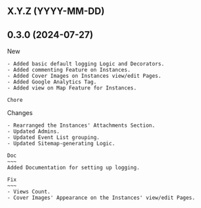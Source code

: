 X.Y.Z (YYYY-MM-DD)
------------------

0.3.0 (2024-07-27)
------------------

New
~~~
- Added basic default logging Logic and Decorators.
- Added commenting Feature on Instances.
- Added Cover Images on Instances view/edit Pages.
- Added Google Analytics Tag.
- Added view on Map Feature for Instances.

Chore
~~~~~

Changes
~~~~~~~
- Rearranged the Instances' Attachments Section.
- Updated Admins.
- Updated Event List grouping.
- Updated Sitemap-generating Logic.

Doc
~~~
Added Documentation for setting up logging.

Fix
~~~
- Views Count.
- Cover Images' Appearance on the Instances' view/edit Pages.

